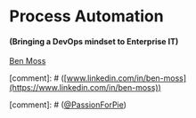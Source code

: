 # Process Automation

#### (Bringing a <span class="highlight">DevOps mindset</span> to Enterprise IT)

[Ben Moss](mailto:bmoss@centiq.co.uk)

[comment]: # ([www.linkedin.com/in/ben-moss](https://www.linkedin.com/in/ben-moss))

[comment]: # ([@PassionForPie](http://twitter.com/PassionForPie))

